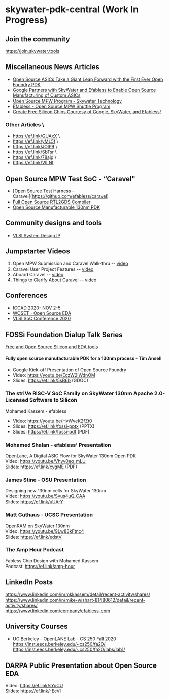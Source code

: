 # skywater-pdk-central (Work In Progress)


## Join the community
https://join.skywater.tools

## Miscellaneous News Articles

* [Open Source ASICs Take a Giant Leap Forward with the First Ever Open Foundry PDK](https://ef.link/sWXY4)
* [Google Partners with SkyWater and Efabless to Enable Open Source Manufacturing of Custom ASICs](https://ef.link/TJLAA)
* [Open Source MPW Program - Skywater Technology](https://ef.link/b00FP)
* [Efabless - Open Source MPW Shuttle Program](https://ef.link/4WaIo)
* [Create Free Silicon Chips Courtesy of Google, SkyWater, and Efabless!](https://ef.link/GmSFT)

### Other Articles \ 
* https://ef.link/GUAxX \
* https://ef.link/yML5f \
* https://ef.link/JOlP9 \
* https://ef.link/SbTsr \
* https://ef.link/78ajq \
* https://ef.link/VlLNt

## Open Source MPW Test SoC - “Caravel"

* [Open Source Test Harness - Caravel[(https://github.com/efabless/caravel)
* [Full Open Source RTL2GDS Compiler](https://github.com/efabless/openlane)
* [Open Source Manufacturable 130nm PDK](https://github.com/google/skywater-pdk)

## Community designs and tools

* [VLSI System Design IP](https://www.vlsisystemdesign.com/ip)

## Jumpstarter Videos
1) Open MPW Submission and Caravel Walk-thru -- [video](https://youtu.be/gsbAk2fzmz8)
2) Caravel User Project Features -- [video](https://youtu.be/zJhnmilXGPo)
3) Aboard Caravel -- [video](https://youtu.be/9QV8SDelURk)
4) Things to Clarify About Caravel -- [video](https://youtu.be/-LZ522mxXMw)

## Conferences
* [ICCAD 2020- NOV 2-5](https://iccad.com/event_details?id=305-8-D)
* [WOSET - Open Source EDA](https://woset-workshop.github.io/WOSET2020.html)
* [VLSI SoC Conference 2020](https://ef.link/KLO5s)

## FOSSi Foundation Dialup Talk Series
[Free and Open Source Silicon and EDA tools](https://fossi-foundation.org/dial-up)

  #### Fully open source manufacturable PDK for a 130nm process - Tim Ansell 
  * Google Kick-off Presentation of Open Source Foundry 
  * Video: https://youtu.be/EczW2IWdnOM  
  * Slides: https://ef.link/5sB6b (GDOC)

### The striVe RISC-V SoC Family on SkyWater 130nm Apache 2.0-Licensed Software to Silicon 
   Mohamed Kassem - efabless 
* Video:  https://youtu.be/HvWveK2fZt0 
* Slides:  https://ef.link/fossi-pptx (PPTX) 
* Slides:  https://ef.link/fossi-pdf  (PDF) 

### Mohamed Shalan - efabless’ Presentation 
OpenLane, A Digital ASIC Flow for SkyWater 130nm Open PDK \
Video: https://youtu.be/Vhyv0eq_mLU \
Slides: https://ef.link/cygME (PDF) 

### James Stine -  OSU Presentation 
Designing new 130nm cells for SkyWater 130nm \
Video: https://youtu.be/Svus4uQ_CAA \
Slides: https://ef.link/uUArY 

### Matt Guthaus - UCSC Presentation 
OpenRAM on SkyWater 130nm \
Video: https://youtu.be/9Lw83kFtnc4 \
Slides: https://ef.link/edstV 

### The Amp Hour Podcast
Fabless Chip Design with Mohamed Kassem \
Podcast: https://ef.link/amp-hour 

## LinkedIn Posts
https://www.linkedin.com/in/mkkassem/detail/recent-activity/shares/ \
https://www.linkedin.com/in/mike-wishart-81480612/detail/recent-activity/shares/ \
https://www.linkedin.com/company/efabless-com

## University Courses
* UC Berkeley - OpenLANE Lab - CS 250 Fall 2020 \
https://inst.eecs.berkeley.edu/~cs250/fa20/ \
https://inst.eecs.berkeley.edu/~cs250/fa20/labs/lab1/ 

## DARPA Public Presentation about Open Source EDA 
Video: https://ef.link/sYoCU \
Slides: https://ef.link/-EcVI
